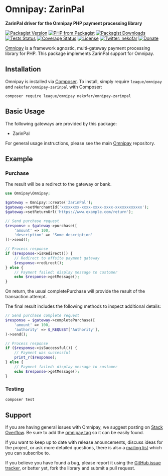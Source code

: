 # Omnipay: ZarinPal

**ZarinPal driver for the Omnipay PHP payment processing library**

[![Packagist Version][icon-packagist]][link-packagist]
[![PHP from Packagist][icon-php-version]][link-packagist]
[![Packagist Downloads][icon-downloads]][link-packagist]
[![Tests Status][icon-workflow]][link-workflow]
[![Coverage Status][icon-coverage]][link-coverage]
[![License][icon-license]][link-license]
[![Twitter: nekofar][icon-twitter]][link-twitter]
[![Donate](https://img.shields.io/badge/donate-nekofar.crypto-a2b9bc?logo=ko-fi&logoColor=white)](https://ud.me/nekofar.crypto)


[Omnipay](https://github.com/thephpleague/omnipay) is a framework agnostic, multi-gateway payment
processing library for PHP. This package implements ZarinPal support for Omnipay.

## Installation

Omnipay is installed via [Composer](http://getcomposer.org/). To install, simply require 
`league/omnipay` and `nekofar/omnipay-zarinpal` with Composer:

```
composer require league/omnipay nekofar/omnipay-zarinpal
```

## Basic Usage

The following gateways are provided by this package:

* ZarinPal

For general usage instructions, please see the main [Omnipay](https://github.com/omnipay/omnipay)
repository.

## Example

### Purchase

The result will be a redirect to the gateway or bank.

```php
use Omnipay\Omnipay;

$gateway = Omnipay::create('ZarinPal');
$gateway->setMerchantId('xxxxxxxx-xxxx-xxxx-xxxx-xxxxxxxxxxxx');
$gateway->setReturnUrl('https://www.example.com/return');

// Send purchase request
$response = $gateway->purchase([
    'amount' => 100,
    'description' => 'Some description'
])->send();

// Process response
if ($response->isRedirect()) {
    // Redirect to offsite payment gateway
    $response->redirect();
} else {
    // Payment failed: display message to customer
    echo $response->getMessage();
}
```

On return, the usual completePurchase will provide the result of the transaction attempt.

The final result includes the following methods to inspect additional details:

```php
// Send purchase complete request
$response = $gateway->completePurchase([
    'amount' => 100,
    'authority' => $_REQUEST['Authority'], 
)->send();

// Process response
if ($response->isSuccessful()) {
    // Payment was successful
    print_r($response);
} else {
    // Payment failed: display message to customer
    echo $response->getMessage();
}
```

### Testing

```sh
composer test
```

## Support

If you are having general issues with Omnipay, we suggest posting on
[Stack Overflow](http://stackoverflow.com/). Be sure to add the
[omnipay tag](http://stackoverflow.com/questions/tagged/omnipay) so it can be easily found.

If you want to keep up to date with release anouncements, discuss ideas for the project,
or ask more detailed questions, there is also a [mailing list](https://groups.google.com/forum/#!forum/omnipay) which
you can subscribe to.

If you believe you have found a bug, please report it using the [GitHub issue tracker](https://github.com/nekofar/omnipay-zarinpal/issues),
or better yet, fork the library and submit a pull request.

[1]: https://packagist.org/packages/nekofar/omnipay-zarinpal
[2]: https://github.com/nekofar/omnipay-zarinpal/blob/master/LICENSE
[3]: https://travis-ci.com/nekofar/omnipay-zarinpal
[4]: https://codecov.io/gh/nekofar/omnipay-zarinpal
[5]: https://packagist.org/providers/php-http/client-implementation
[6]: https://zarinpal.com
[7]: https://twitter.com/nekofar

[icon-packagist]: https://img.shields.io/packagist/v/nekofar/omnipay-zarinpal.svg
[icon-php-version]: https://img.shields.io/packagist/php-v/nekofar/omnipay-zarinpal.svg
[icon-workflow]: https://img.shields.io/github/actions/workflow/status/nekofar/omnipay-zarinpal/tests.yml
[icon-coverage]: https://codecov.io/gh/nekofar/omnipay-zarinpal/graph/badge.svg
[icon-downloads]: https://img.shields.io/packagist/dt/nekofar/omnipay-zarinpal
[icon-license]: https://img.shields.io/github/license/nekofar/omnipay-zarinpal.svg
[icon-twitter]: https://img.shields.io/badge/follow-%40nekofar-1DA1F2?logo=twitter&style=flat

[link-packagist]: https://packagist.org/packages/nekofar/omnipay-zarinpal
[link-twitter]: https://twitter.com/nekofar
[link-coverage]: https://codecov.io/gh/nekofar/omnipay-zarinpal
[link-workflow]: https://github.com/nekofar/omnipay-zarinpal/actions/workflows/tests.yml
[link-coverage]: https://codecov.io/gh/nekofar/omnipay-zarinpal
[link-license]: https://github.com/nekofar/omnipay-zarinpal/blob/master/LICENSE.md
